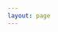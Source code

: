 ```yaml
---
layout: page
---
```


<script setup>
import {
  VPTeamPage,
  VPTeamPageTitle,
  VPTeamMembers
} from 'vitepress/theme'

const members = [
  {
    avatar: 'https://upload.wikimedia.org/wikipedia/en/thumb/9/90/Alliance_University_Icon.svg/440px-Alliance_University_Icon.svg.png',
    name: 'Alliance University',
    title: 'Private University',
    links: [
      { icon: 'twitter', link: 'https://twitter.com/AllianceUniOfcl'},
      { icon: 'linkedin', link: 'https://www.linkedin.com/school/allianceuniofcl/'},
      { icon: 'facebook', link: 'https://www.facebook.com/AllianceUniOfcl'},
      { icon: 'instagram', link: 'https://www.instagram.com/allianceuniofcl/'},
      { icon: 'youtube', link: 'https://www.youtube.com/@AllianceUniOfcl'},
      { icon: { svg : '<svg id="Layer_1" data-name="Layer 1" xmlns="http://www.w3.org/2000/svg" viewBox="0 0 122.88 122.31"><title>mobile-outline</title><path d="M52.07,68.5A72.28,72.28,0,0,0,61.58,77a83.47,83.47,0,0,0,11.7,7.28l.17-.12c.3-.24.64-.55,1-.9s.6-.65.92-1l1.13-1.47a2.93,2.93,0,0,1,.34-.43c4.31-5.68,9.68-12.51,18.32-8.51a4.1,4.1,0,0,1,.52.26c7,4.14,14.18,8.15,21.24,12.21a3.39,3.39,0,0,1,.5.32l0,0a12,12,0,0,1,4.07,4.72,14.73,14.73,0,0,1,1.36,6.26v0a21.71,21.71,0,0,1-.94,6.1,29.07,29.07,0,0,1-2.6,6.06,23.51,23.51,0,0,1-5.19,6.3,26.81,26.81,0,0,1-6.53,4.11l-.05,0a39.78,39.78,0,0,1-6.66,2.32,64.53,64.53,0,0,1-6.73,1.34,44.49,44.49,0,0,1-10.47.32,49.29,49.29,0,0,1-10.17-2,68.93,68.93,0,0,1-9.89-4,114.94,114.94,0,0,1-10.16-5.67l-.84-.52c-3.07-1.91-6.38-4-9.73-6.47l0,0a129.47,129.47,0,0,1-19-17.67A116.79,116.79,0,0,1,9.39,65.39a77.53,77.53,0,0,1-8-20.6A52.13,52.13,0,0,1,.59,25.22,35.51,35.51,0,0,1,4.21,14.16a26.75,26.75,0,0,1,6.84-8.37A25.64,25.64,0,0,1,20.56,1,32.45,32.45,0,0,1,31.8.15a5.9,5.9,0,0,1,2.82.93,6.07,6.07,0,0,1,2,2.13L50.08,26a11.34,11.34,0,0,1,2.25,5.25,10.56,10.56,0,0,1-.82,5.59v0a14.27,14.27,0,0,1-2.6,3.95,24.06,24.06,0,0,1-3.52,3.12c-.73.63-1.65,1.3-2.61,2l-.09.07a27.86,27.86,0,0,0-3.23,2.59,3.06,3.06,0,0,0-.9,1.2c0,.11.09,0,.19.17l.34.53c1.13,1.77,3.31,5.15,5.8,8.74a91.46,91.46,0,0,0,7.18,9.31Zm5.45,13.9a80.64,80.64,0,0,1-10.38-9.25,94.48,94.48,0,0,1-7.82-10.1c-2.48-3.58-4.76-7.11-5.94-9l-.29-.43a6,6,0,0,1-1.31-4.44,8.81,8.81,0,0,1,2.87-5.47,33.42,33.42,0,0,1,4.05-3.28l0,0c.8-.58,1.56-1.14,2.25-1.73l.21-.16a16.57,16.57,0,0,0,2.67-2.33,7.81,7.81,0,0,0,1.4-2.09,3.81,3.81,0,0,0,.33-2,4.67,4.67,0,0,0-1-2.11,2.51,2.51,0,0,1-.32-.46L30.92,6.86a25.43,25.43,0,0,0-8.61.69,18.67,18.67,0,0,0-7,3.53,20.16,20.16,0,0,0-5.11,6.26,28.8,28.8,0,0,0-2.9,8.94,45.29,45.29,0,0,0,.7,17,71.09,71.09,0,0,0,7.36,18.8A108.83,108.83,0,0,0,29,81.27,122.72,122.72,0,0,0,47,98c3,2.27,6.26,4.28,9.26,6.14l.85.54A108.32,108.32,0,0,0,66.62,110a60.6,60.6,0,0,0,8.91,3.59,42.22,42.22,0,0,0,8.77,1.76,38.12,38.12,0,0,0,8.9-.28,56,56,0,0,0,6-1.18,32.87,32.87,0,0,0,5.53-1.92l.09,0a20.48,20.48,0,0,0,4.92-3.08,16.86,16.86,0,0,0,3.7-4.49,22.54,22.54,0,0,0,2-4.63,15.34,15.34,0,0,0,.66-4.19,7.62,7.62,0,0,0-.69-3.34,5.25,5.25,0,0,0-1.81-2.1c-5.41-3.87-14.91-8.59-21-12.11l-.29-.15.12.06-.12-.06c-3.75-1.67-7.23,2.75-10.06,6.48l-.17.24c-.49.65-1,1.28-1.4,1.82s-1,1.2-1.4,1.6a18.66,18.66,0,0,1-1.71,1.51,9.39,9.39,0,0,1-2.21,1.24,5.59,5.59,0,0,1-2.35.38,6,6,0,0,1-2-.49l-.32-.14A91.42,91.42,0,0,1,57.52,82.4Z"/></svg>'}, link: 'tel:08041299200'}
    ]
  },
  
]
</script>

<VPTeamPage>
  <VPTeamPageTitle>
    <template #title>
      Greetings!
    </template>
    <template #lead>
        Feel free to reach out to us.
    </template>
  </VPTeamPageTitle>
  <VPTeamMembers
    :members="members"
  />
</VPTeamPage>

